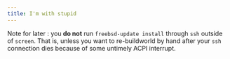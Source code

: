 ```yaml
---
title: I'm with stupid
---
```


Note for later : you **do not** run `freebsd-update install` through `ssh`
outside of `screen`. That is, unless you want to re-buildworld by hand after
your `ssh` connection dies because of some untimely ACPI interrupt.

